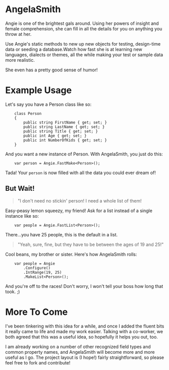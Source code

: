AngelaSmith
===========

Angie is one of the brightest gals around.  Using her powers of insight and female comprehension, she can fill in all the details for you on anything you throw at her.  

Use Angie's static methods to new up new objects for testing, design-time data or seeding a database.Watch how fast she is at learning new languages, dialects or themes, all the while making your test or sample data more realistic. 

She even has a pretty good sense of humor!

Example Usage
===========
Let's say you have a Person class like so:

```
    class Person
    {
        public string FirstName { get; set; }
        public string LastName { get; set; }
        public string Title { get; set; }
        public int Age { get; set; }
        public int NumberOfKids { get; set; }
    }
```

And you want a new instance of Person.  With AngelaSmith, you just do this:

```
    var person = Angie.FastMake<Person>();
```

Tada!  Your `person` is now filled with all the data you could ever dream of!

## But Wait!

>"I don't need no stickin' person! I need a whole list of them! 

Easy-peasy lemon squeezy, my friend!  Ask for a list instead of a single instance like so:

```
    var people = Angie.FastList<Person>();
```

There...you have 25 people, this is the default in a list.

>"Yeah, sure, fine, but they have to be between the ages of 19 and 25!" 

Cool beans, my brother or sister.  Here's how AngelaSmith rolls:

```
    var people = Angie
        .Configure()
        .IntRange(19, 25)
        .MakeList<Person>();
```

And you're off to the races!  Don't worry, I won't tell your boss how long that took.  ;)

More To Come
===========
I've been tinkering with this idea for a while, and once I added the fluent bits it really came to life and made my work easier. Talking with a co-worker, we both agreed that this was a useful idea, so hopefully it helps you out, too.

I am already working on a number of other recognized field types and common property names, and AngelaSmith will become more and more useful as I go.  The project layout is (I hope!) fairly straightforward, so please feel free to fork and contribute!